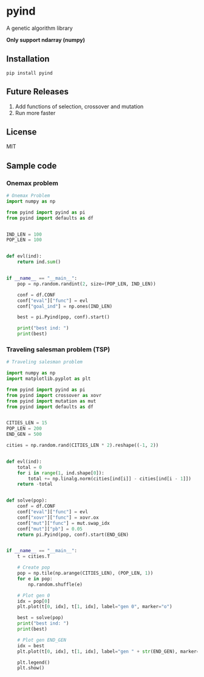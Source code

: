 # pyind
A genetic algorithm library

**Only support ndarray (numpy)**

## Installation
``pip install pyind``

## Future Releases
1. Add functions of selection, crossover and mutation
1. Run more faster
## License
MIT

## Sample code
### Onemax problem
```python
# Onemax Problem
import numpy as np

from pyind import pyind as pi
from pyind import defaults as df


IND_LEN = 100
POP_LEN = 100


def evl(ind):
    return ind.sum()


if __name__ == "__main__":
    pop = np.random.randint(2, size=(POP_LEN, IND_LEN))

    conf = df.CONF
    conf["eval"]["func"] = evl
    conf["goal_ind"] = np.ones(IND_LEN)

    best = pi.Pyind(pop, conf).start()

    print("best ind: ")
    print(best)

```
### Traveling salesman problem (TSP)
```python
# Traveling salesman problem

import numpy as np
import matplotlib.pyplot as plt

from pyind import pyind as pi
from pyind import crossover as xovr
from pyind import mutation as mut
from pyind import defaults as df


CITIES_LEN = 15
POP_LEN = 200
END_GEN = 500

cities = np.random.rand(CITIES_LEN * 2).reshape((-1, 2))


def evl(ind):
    total = 0
    for i in range(1, ind.shape[0]):
        total += np.linalg.norm(cities[ind[i]] - cities[ind[i - 1]])
    return -total


def solve(pop):
    conf = df.CONF
    conf["eval"]["func"] = evl
    conf["xovr"]["func"] = xovr.ox
    conf["mut"]["func"] = mut.swap_idx
    conf["mut"]["pb"] = 0.05
    return pi.Pyind(pop, conf).start(END_GEN)


if __name__ == "__main__":
    t = cities.T

    # Create pop
    pop = np.tile(np.arange(CITIES_LEN), (POP_LEN, 1))
    for e in pop:
        np.random.shuffle(e)

    # Plot gen 0
    idx = pop[0]
    plt.plot(t[0, idx], t[1, idx], label="gen 0", marker="o")

    best = solve(pop)
    print("best ind: ")
    print(best)

    # Plot gen END_GEN
    idx = best
    plt.plot(t[0, idx], t[1, idx], label="gen " + str(END_GEN), marker="o")

    plt.legend()
    plt.show()

```
